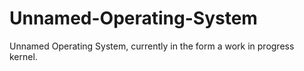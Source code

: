 # Unnamed-Operating-System
Unnamed Operating System, currently in the form a work in progress kernel.
